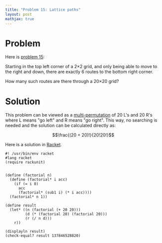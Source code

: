 ```yaml
---
title: "Problem 15: Lattice paths"
layout: post
mathjax: true
---
```


# Problem
Here is [problem 15](https://projecteuler.net/problem=15):

Starting in the top left corner of a 2×2 grid, and only being able to move to the right and down, there are exactly 6 routes to the bottom right corner.

How many such routes are there through a 20×20 grid?

# Solution
This problem can be viewed as a [multi-permutation](http://en.wikipedia.org/wiki/Multinomial_coefficient) of 20 L's and 20 R's where L means "go left" and R means "go right".  This way, no searching is needed and the solution can be calculated directly as:

$$\frac{(20 + 20)!}{20!20!}$$

Here is a solution in [Racket](https://github.com/retiman/project-euler/blob/main/racket/15.rkt).

```
#! /usr/bin/env racket
#lang racket
(require rackunit)


(define (factorial n)
  (define (factorial* i acc)
    (if (= i 0)
      acc
      (factorial* (sub1 i) (* i acc))))
  (factorial* n 1))

(define result
  (let* ((n (factorial (+ 20 20)))
         (d (* (factorial 20) (factorial 20)))
         (r (/ n d)))
    r))

(displayln result)
(check-equal? result 137846528820)
```
